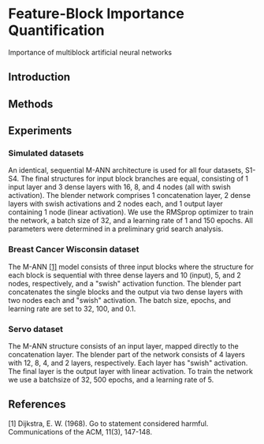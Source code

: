 # Feature-Block Importance Quantification
Importance of multiblock artificial neural networks

## Introduction

## Methods

## Experiments
### Simulated datasets
An identical, sequential M-ANN architecture is used for all four datasets, S1-S4. The final structures for input block branches are equal, consisting of 1 input layer and 3 dense layers with 16, 8, and 4 nodes (all with swish activation). The blender network comprises 1 concatenation layer, 2 dense layers with swish activations and 2 nodes each, and 1 output layer containing 1 node (linear activation). We use the RMSprop optimizer to train the network, a batch size of 32, and a learning rate of 1 and 150 epochs. All parameters were determined in a preliminary grid search analysis.

### Breast Cancer Wisconsin dataset 
The M-ANN [[1]](#1) model consists of three input blocks where the structure for each block is sequential with three dense layers and 10 (input), 5, and 2 nodes, respectively, and a "swish" activation function. The blender part concatenates the single blocks and the output via two dense layers with two nodes each and "swish" activation. The batch size, epochs, and learning rate are set to 32, 100, and 0.1.

### Servo dataset
The M-ANN structure consists of an input layer, mapped directly to the concatenation layer. The blender part of the network consists of 4 layers with 12, 8, 4, and 2 layers, respectively. Each layer has "swish" activation. The final layer is the output layer with linear activation. To train the network we use a batchsize of 32, 500 epochs, and a learning rate of 5.


## References
<a id="1">[1]</a> 
Dijkstra, E. W. (1968). 
Go to statement considered harmful. 
Communications of the ACM, 11(3), 147-148.
